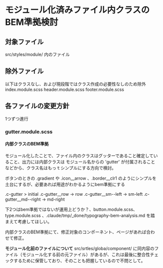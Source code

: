 # モジュール化済みファイル内クラスのBEM準拠検討

## 対象ファイル
src/styles/module/ 内のファイル

## 除外ファイル
以下はクラスなし、および現段階ではクラス作成の必要性なしのため除外
index.module.scss
header.module.scss
footer.module.scss

## 各ファイルの変更方針

1つずつ進行

### gutter.module.scss

#### 内部クラスのBEM準拠
モジュール化したことで、ファイル内のクラスはグッターであること確定していること、出力には内部クラスは モジュール名からの 'gutter' が付属されることなどから、クラス名はもっｔシンプルにする方向で検討。

ボタンのときの
.gradient や .icon__arrow 、.border__clr1 のようにシンプルを土台にするが、必要あれば用途がわかるようにbem準拠にする


.c-gutter > initial
.c-gutter__row → row
.c-gutter__sm--left → sm-left
.c-gutter__md--right → md-right

下2つはbem準拠ではないが運用上どうか？、button.module.scss、type.module.scss 、.claude/tmp/_done/typography-bem-analysis.md を踏まえて考慮してほしい。



内部クラスのBEM準拠にて、修正対象のコンポーネント、ページがあれば合わせて修正。


**モジュール化前のファイルについて**
src/srtles/globa/component/ に同内容のファイル（モジュール化する前の元ファイル）があるが、これは最後に整合性チェックするために保管しており、そのことも把握しているので不問として。